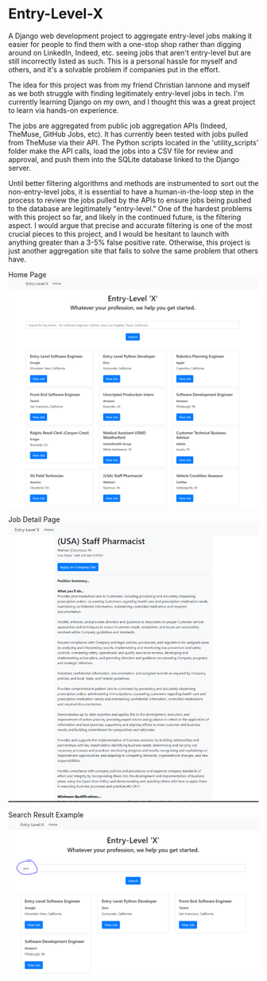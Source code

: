 # Entry-Level-X
A Django web development project to aggregate entry-level jobs making it easier for people to find them with a one-stop shop rather than digging around on LinkedIn, Indeed, etc. seeing jobs that aren't entry-level but are still incorrectly listed as such.  This is a personal hassle for myself and others, and it's a solvable problem if companies put in the effort.

The idea for this project was from my friend Christian Iannone and myself as we both struggle with finding legitimately entry-level jobs in tech.  I'm currently learning Django on my own, and I thought this was a great project to learn via hands-on experience.

The jobs are aggregated from public job aggregation APIs (Indeed, TheMuse, GitHub Jobs, etc).  It has currently been tested with jobs pulled from TheMuse via their API.  The Python scripts located in the 'utility_scripts' folder make the API calls, load the jobs into a CSV file for review and approval, and push them into the SQLite database linked to the Django server.

Until better filtering algorithms and methods are instrumented to sort out the non-entry-level jobs, it is essential to have a human-in-the-loop step in the process to review the jobs pulled by the APIs to ensure jobs being pushed to the database are legitimately "entry-level."  One of the hardest problems with this project so far, and likely in the continued future, is the filtering aspect.  I would argue that precise and accurate filtering is one of the most crucial pieces to this project, and I would be hesitant to launch with anything greater than a 3-5% false positive rate.  Otherwise, this project is just another aggregation site that fails to solve the same problem that others have.

Home Page  
![](/image1.PNG)  

Job Detail Page  
![](/image2.PNG)  

Search Result Example  
![](/image3.PNG)